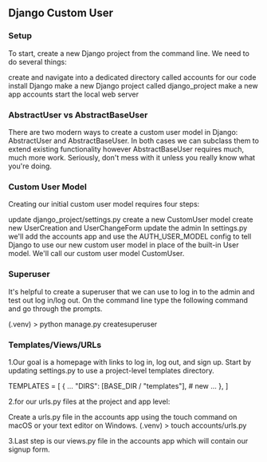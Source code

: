 ## Django Custom User

### Setup


To start, create a new Django project from the command line. We need to do several things:

create and navigate into a dedicated directory called accounts for our code
install Django
make a new Django project called django_project
make a new app accounts
start the local web server

### AbstractUser vs AbstractBaseUser

There are two modern ways to create a custom user model in Django: AbstractUser and AbstractBaseUser. In both cases we can subclass them to extend existing 
functionality however AbstractBaseUser requires much, much more work. Seriously, don't mess with it unless you really know what you're doing.


### Custom User Model

Creating our initial custom user model requires four steps:

update django_project/settings.py
create a new CustomUser model
create new UserCreation and UserChangeForm
update the admin
In settings.py we'll add the accounts app and use the AUTH_USER_MODEL config to tell Django to use our new custom user model in place of the built-in User model. 
We'll call our custom user model CustomUser.

### Superuser

It's helpful to create a superuser that we can use to log in to the admin and test out log in/log out. On the command line type the following command and go through
the prompts.

(.venv) > python manage.py createsuperuser

### Templates/Views/URLs

1.Our goal is a homepage with links to log in, log out, and sign up. Start by updating settings.py to use a project-level templates directory.

TEMPLATES = [
    {
        ...
        "DIRS": [BASE_DIR / "templates"],  # new
        ...
    },
]

2.for our urls.py files at the project and app level:

Create a urls.py file in the accounts app using the touch command on macOS or your text editor on Windows.
(.venv) > touch accounts/urls.py


3.Last step is our views.py file in the accounts app which will contain our signup form.
